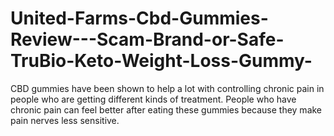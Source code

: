 # United-Farms-Cbd-Gummies-Review---Scam-Brand-or-Safe-TruBio-Keto-Weight-Loss-Gummy-
CBD gummies have been shown to help a lot with controlling chronic pain in people who are getting different kinds of treatment. People who have chronic pain can feel better after eating these gummies because they make pain nerves less sensitive. 
